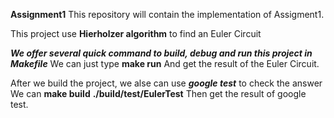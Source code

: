**Assignment1**
This repository will contain the implementation of Assigment1.

This project use **Hierholzer algorithm** to find an Euler Circuit

***We offer several quick command to build, debug and run this project in Makefile***
We can just type 
**make run**
And get the result of the Euler Circuit.

<!-- 
The line below we should have GoogleTest
You can 
git clone https://github.com/google/googletest.git
if you do not have that package
Here we already offer it
 -->

After we build the project, we alse can use ***google test*** to check the answer
We can 
**make build**
**./build/test/EulerTest**
Then get the result of google test.